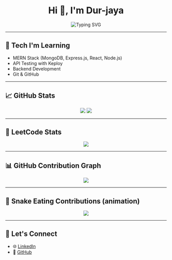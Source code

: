 <h1 align="center">Hi 👋, I'm Dur-jaya</h1>

<p align="center">
  <img src="https://readme-typing-svg.herokuapp.com?font=Fira+Code&duration=2000&pause=1000&center=true&vCenter=true&multiline=true&width=600&lines=Curious+Coder+%F0%9F%A7%91%E2%80%8D%F0%9F%92%BB;B.Tech+Student+at+KIIT+%F0%9F%8F%9D%EF%B8%8F;Learning+MERN+Stack+%F0%9F%A7%A0;GitHub+Profile+README+%F0%9F%91%89" alt="Typing SVG" />
</p>

---

## 🧰 Tech I'm Learning

- MERN Stack (MongoDB, Express.js, React, Node.js)
- API Testing with Keploy
- Backend Development
- Git & GitHub

---

## 📈 GitHub Stats

<p align="center">
  <img src="https://github-readme-stats.vercel.app/api?username=Dur-jaya&show_icons=true&theme=github_dark" />
  <img src="https://streak-stats.demolab.com?user=Dur-jaya&theme=github-dark&hide_border=true" />
</p>

---

## 🧠 LeetCode Stats

<p align="center">
  <img src="https://leetcard.jacoblin.cool/Dur-jaya?theme=dark" />
</p>

---

## 📊 GitHub Contribution Graph

<p align="center">
  <img src="https://github-readme-activity-graph.vercel.app/graph?username=Dur-jaya&theme=github-compact" />
</p>

---

## 🐍 Snake Eating Contributions (animation)

<p align="center">
  <img src="https://raw.githubusercontent.com/Dur-jaya/Dur-jaya/output/github-contribution-grid-snake.svg" />
</p>

---

## 🔗 Let's Connect

- 🌐 [LinkedIn](https://www.linkedin.com/in/dur-jaya/)
- 🐙 [GitHub](https://github.com/Dur-jaya)
